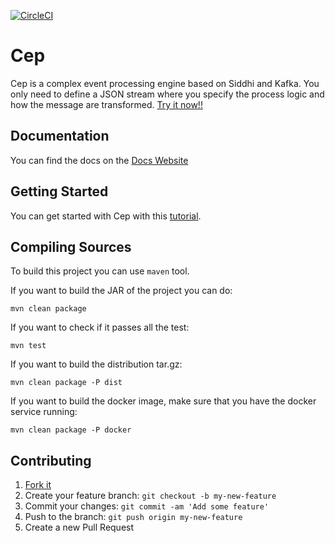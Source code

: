 [![CircleCI](https://circleci.com/gh/wizzie-io/zz-cep.svg?style=shield&circle-token=845e475c24569ae89a683fcf6b6266a08636a8aa)](https://circleci.com/gh/wizzie-io/zz-cep)
# Cep

Cep is a complex event processing engine based on Siddhi and Kafka. You only need to define a JSON stream where you specify the process logic and how the message are transformed.
[Try it now!!](https://wizzie.io/zz-cep/getting/base-tutorial.html)

## Documentation

You can find the docs on the [Docs Website](https://wizzie.io/zz-cep/)

## Getting Started

You can get started with Cep with this [tutorial](https://wizzie.io/zz-cep/getting/base-tutorial.html).

## Compiling Sources

To build this project you can use `maven` tool. 

If you want to build the JAR of the project you can do:

```
mvn clean package
```

If you want to check if it passes all the test:

```
mvn test
```

If you want to build the distribution tar.gz:

```
mvn clean package -P dist
```

If you want to build the docker image, make sure that you have the docker service running:

```
mvn clean package -P docker
```

## Contributing

1. [Fork it](https://github.com/wizzie-io/zz-cep/fork)
2. Create your feature branch: `git checkout -b my-new-feature`
3. Commit your changes: `git commit -am 'Add some feature'`
4. Push to the branch: `git push origin my-new-feature`
5. Create a new Pull Request
